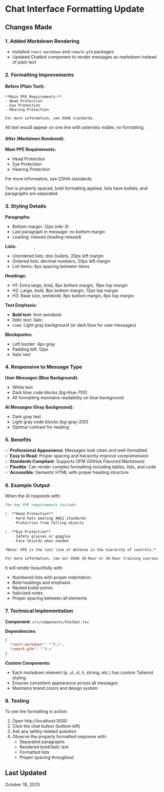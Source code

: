 # Chat Interface Formatting Update

## Changes Made

### 1. Added Markdown Rendering
- Installed `react-markdown` and `remark-gfm` packages
- Updated Chatbot component to render messages as markdown instead of plain text

### 2. Formatting Improvements

#### Before (Plain Text):
```
**Main PPE Requirements:**
- Head Protection
- Eye Protection
- Hearing Protection

For more information, see OSHA standards.
```

All text would appear on one line with asterisks visible, no formatting.

#### After (Markdown Rendered):
**Main PPE Requirements:**
- Head Protection
- Eye Protection  
- Hearing Protection

For more information, see OSHA standards.

Text is properly spaced, bold formatting applied, lists have bullets, and paragraphs are separated.

### 3. Styling Details

**Paragraphs:**
- Bottom margin: 12px (mb-3)
- Last paragraph in message: no bottom margin
- Leading: relaxed (leading-relaxed)

**Lists:**
- Unordered lists: disc bullets, 20px left margin
- Ordered lists: decimal numbers, 20px left margin
- List items: 4px spacing between items

**Headings:**
- H1: Extra large, bold, 8px bottom margin, 16px top margin
- H2: Large, bold, 8px bottom margin, 12px top margin  
- H3: Base size, semibold, 8px bottom margin, 8px top margin

**Text Emphasis:**
- **Bold text**: font-semibold
- *Italic text*: italic
- `Code`: Light gray background (or dark blue for user messages)

**Blockquotes:**
- Left border: 4px gray
- Padding left: 12px
- Italic text

### 4. Responsive to Message Type

**User Messages (Blue Background):**
- White text
- Dark blue code blocks (bg-blue-700)
- All formatting maintains readability on blue background

**AI Messages (Gray Background):**
- Dark gray text
- Light gray code blocks (bg-gray-200)
- Optimal contrast for reading

### 5. Benefits

✅ **Professional Appearance**: Messages look clean and well-formatted  
✅ **Easy to Read**: Proper spacing and hierarchy improve comprehension  
✅ **Standards Compliant**: Supports GFM (GitHub Flavored Markdown)  
✅ **Flexible**: Can render complex formatting including tables, lists, and code  
✅ **Accessible**: Semantic HTML with proper heading structure  

### 6. Example Output

When the AI responds with:

```markdown
The key PPE requirements include:

1. **Head Protection**
   - Hard hats meeting ANSI standards
   - Protection from falling objects

2. **Eye Protection**
   - Safety glasses or goggles
   - Face shields when needed

*Note: PPE is the last line of defense in the hierarchy of controls.*

For more information, see our OSHA 10-Hour or 30-Hour training courses.
```

It will render beautifully with:
- Numbered lists with proper indentation
- Bold headings and emphasis
- Nested bullet points
- Italicized notes
- Proper spacing between all elements

### 7. Technical Implementation

**Component:** `src/components/Chatbot.tsx`

**Dependencies:**
```json
{
  "react-markdown": "^9.x",
  "remark-gfm": "^4.x"
}
```

**Custom Components:**
- Each markdown element (p, ul, ol, li, strong, etc.) has custom Tailwind styling
- Ensures consistent appearance across all messages
- Maintains brand colors and design system

### 8. Testing

To see the formatting in action:
1. Open http://localhost:3000
2. Click the chat button (bottom left)
3. Ask any safety-related question
4. Observe the properly formatted response with:
   - Separated paragraphs
   - Rendered bold/italic text
   - Formatted lists
   - Proper spacing throughout

## Last Updated
October 18, 2025

